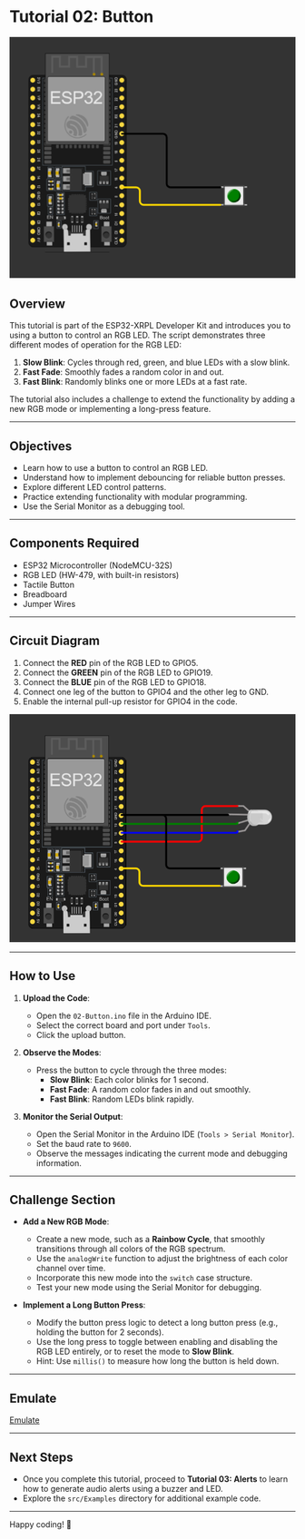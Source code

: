 # Tutorial 02: Button

![Circuit Diagram](https://github.com/Handy4ndy/ESP32-XRPL/blob/main/src/Developer_Kit/GettingStarted/devKitRef/Button.png)

## Overview

This tutorial is part of the ESP32-XRPL Developer Kit and introduces you to using a button to control an RGB LED. The script demonstrates three different modes of operation for the RGB LED:
1. **Slow Blink**: Cycles through red, green, and blue LEDs with a slow blink.
2. **Fast Fade**: Smoothly fades a random color in and out.
3. **Fast Blink**: Randomly blinks one or more LEDs at a fast rate.

The tutorial also includes a challenge to extend the functionality by adding a new RGB mode or implementing a long-press feature.

---

## Objectives

- Learn how to use a button to control an RGB LED.
- Understand how to implement debouncing for reliable button presses.
- Explore different LED control patterns.
- Practice extending functionality with modular programming.
- Use the Serial Monitor as a debugging tool.

---

## Components Required

- ESP32 Microcontroller (NodeMCU-32S)
- RGB LED (HW-479, with built-in resistors)
- Tactile Button
- Breadboard
- Jumper Wires

---

## Circuit Diagram

1. Connect the **RED** pin of the RGB LED to GPIO5.
2. Connect the **GREEN** pin of the RGB LED to GPIO19.
3. Connect the **BLUE** pin of the RGB LED to GPIO18.
4. Connect one leg of the button to GPIO4 and the other leg to GND.
5. Enable the internal pull-up resistor for GPIO4 in the code.

![Circuit Diagram](https://github.com/Handy4ndy/ESP32-XRPL/blob/main/src/Developer_Kit/GettingStarted/devKitRef/02-Button.png)

---

## How to Use

1. **Upload the Code**:
   - Open the `02-Button.ino` file in the Arduino IDE.
   - Select the correct board and port under `Tools`.
   - Click the upload button.

2. **Observe the Modes**:
   - Press the button to cycle through the three modes:
     - **Slow Blink**: Each color blinks for 1 second.
     - **Fast Fade**: A random color fades in and out smoothly.
     - **Fast Blink**: Random LEDs blink rapidly.

3. **Monitor the Serial Output**:
   - Open the Serial Monitor in the Arduino IDE (`Tools > Serial Monitor`).
   - Set the baud rate to `9600`.
   - Observe the messages indicating the current mode and debugging information.

---

## Challenge Section

- **Add a New RGB Mode**:
  - Create a new mode, such as a **Rainbow Cycle**, that smoothly transitions through all colors of the RGB spectrum.
  - Use the `analogWrite` function to adjust the brightness of each color channel over time.
  - Incorporate this new mode into the `switch` case structure.
  - Test your new mode using the Serial Monitor for debugging.

- **Implement a Long Button Press**:
  - Modify the button press logic to detect a long button press (e.g., holding the button for 2 seconds).
  - Use the long press to toggle between enabling and disabling the RGB LED entirely, or to reset the mode to **Slow Blink**.
  - Hint: Use `millis()` to measure how long the button is held down.

---

## Emulate

[Emulate](https://wokwi.com/projects/429706825975820289)


---

## Next Steps

- Once you complete this tutorial, proceed to **Tutorial 03: Alerts** to learn how to generate audio alerts using a buzzer and LED.
- Explore the `src/Examples` directory for additional example code.

---

Happy coding! 🚀
